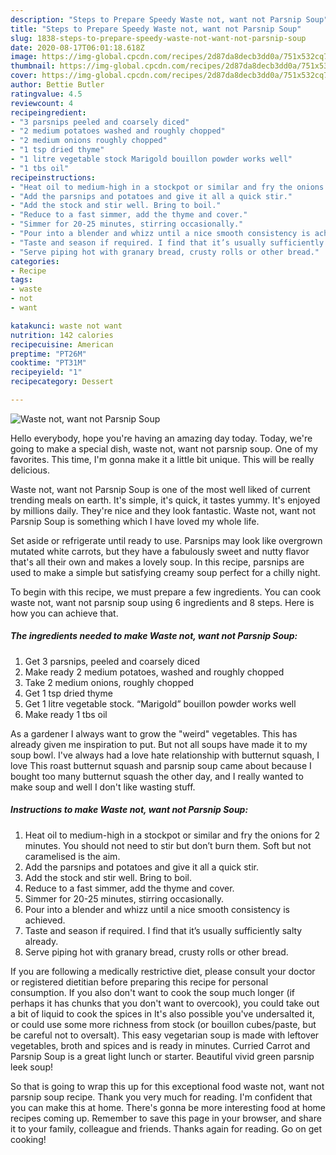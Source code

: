 ```yaml
---
description: "Steps to Prepare Speedy Waste not, want not Parsnip Soup"
title: "Steps to Prepare Speedy Waste not, want not Parsnip Soup"
slug: 1838-steps-to-prepare-speedy-waste-not-want-not-parsnip-soup
date: 2020-08-17T06:01:18.618Z
image: https://img-global.cpcdn.com/recipes/2d87da8decb3dd0a/751x532cq70/waste-not-want-not-parsnip-soup-recipe-main-photo.jpg
thumbnail: https://img-global.cpcdn.com/recipes/2d87da8decb3dd0a/751x532cq70/waste-not-want-not-parsnip-soup-recipe-main-photo.jpg
cover: https://img-global.cpcdn.com/recipes/2d87da8decb3dd0a/751x532cq70/waste-not-want-not-parsnip-soup-recipe-main-photo.jpg
author: Bettie Butler
ratingvalue: 4.5
reviewcount: 4
recipeingredient:
- "3 parsnips peeled and coarsely diced"
- "2 medium potatoes washed and roughly chopped"
- "2 medium onions roughly chopped"
- "1 tsp dried thyme"
- "1 litre vegetable stock Marigold bouillon powder works well"
- "1 tbs oil"
recipeinstructions:
- "Heat oil to medium-high in a stockpot or similar and fry the onions for 2 minutes. You should not need to stir but don’t burn them. Soft but not caramelised is the aim."
- "Add the parsnips and potatoes and give it all a quick stir."
- "Add the stock and stir well. Bring to boil."
- "Reduce to a fast simmer, add the thyme and cover."
- "Simmer for 20-25 minutes, stirring occasionally."
- "Pour into a blender and whizz until a nice smooth consistency is achieved."
- "Taste and season if required. I find that it’s usually sufficiently salty already."
- "Serve piping hot with granary bread, crusty rolls or other bread."
categories:
- Recipe
tags:
- waste
- not
- want

katakunci: waste not want 
nutrition: 142 calories
recipecuisine: American
preptime: "PT26M"
cooktime: "PT31M"
recipeyield: "1"
recipecategory: Dessert

---
```



![Waste not, want not Parsnip Soup](https://img-global.cpcdn.com/recipes/2d87da8decb3dd0a/751x532cq70/waste-not-want-not-parsnip-soup-recipe-main-photo.jpg)

Hello everybody, hope you're having an amazing day today. Today, we're going to make a special dish, waste not, want not parsnip soup. One of my favorites. This time, I'm gonna make it a little bit unique. This will be really delicious.

Waste not, want not Parsnip Soup is one of the most well liked of current trending meals on earth. It's simple, it's quick, it tastes yummy. It's enjoyed by millions daily. They're nice and they look fantastic. Waste not, want not Parsnip Soup is something which I have loved my whole life.

Set aside or refrigerate until ready to use. Parsnips may look like overgrown mutated white carrots, but they have a fabulously sweet and nutty flavor that&#39;s all their own and makes a lovely soup. In this recipe, parsnips are used to make a simple but satisfying creamy soup perfect for a chilly night.


To begin with this recipe, we must prepare a few ingredients. You can cook waste not, want not parsnip soup using 6 ingredients and 8 steps. Here is how you can achieve that.

<!--inarticleads1-->

##### The ingredients needed to make Waste not, want not Parsnip Soup:

1. Get 3 parsnips, peeled and coarsely diced
1. Make ready 2 medium potatoes, washed and roughly chopped
1. Take 2 medium onions, roughly chopped
1. Get 1 tsp dried thyme
1. Get 1 litre vegetable stock. “Marigold” bouillon powder works well
1. Make ready 1 tbs oil


As a gardener I always want to grow the &#34;weird&#34; vegetables. This has already given me inspiration to put. But not all soups have made it to my soup bowl. I&#39;ve always had a love hate relationship with butternut squash, I love This roast butternut squash and parsnip soup came about because I bought too many butternut squash the other day, and I really wanted to make soup and well I don&#39;t like wasting stuff. 

<!--inarticleads2-->

##### Instructions to make Waste not, want not Parsnip Soup:

1. Heat oil to medium-high in a stockpot or similar and fry the onions for 2 minutes. You should not need to stir but don’t burn them. Soft but not caramelised is the aim.
1. Add the parsnips and potatoes and give it all a quick stir.
1. Add the stock and stir well. Bring to boil.
1. Reduce to a fast simmer, add the thyme and cover.
1. Simmer for 20-25 minutes, stirring occasionally.
1. Pour into a blender and whizz until a nice smooth consistency is achieved.
1. Taste and season if required. I find that it’s usually sufficiently salty already.
1. Serve piping hot with granary bread, crusty rolls or other bread.


If you are following a medically restrictive diet, please consult your doctor or registered dietitian before preparing this recipe for personal consumption. If you also don&#39;t want to cook the soup much longer (if perhaps it has chunks that you don&#39;t want to overcook), you could take out a bit of liquid to cook the spices in It&#39;s also possible you&#39;ve undersalted it, or could use some more richness from stock (or bouillon cubes/paste, but be careful not to oversalt). This easy vegetarian soup is made with leftover vegetables, broth and spices and is ready in minutes. Curried Carrot and Parsnip Soup is a great light lunch or starter. Beautiful vivid green parsnip leek soup! 

So that is going to wrap this up for this exceptional food waste not, want not parsnip soup recipe. Thank you very much for reading. I'm confident that you can make this at home. There's gonna be more interesting food at home recipes coming up. Remember to save this page in your browser, and share it to your family, colleague and friends. Thanks again for reading. Go on get cooking!
